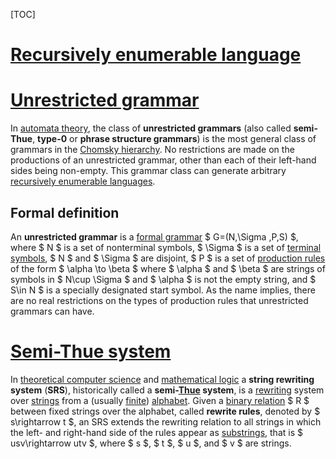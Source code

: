 [TOC]



# [Recursively enumerable language](https://en.wikipedia.org/wiki/Recursively_enumerable_language)



# [Unrestricted grammar](https://en.wikipedia.org/wiki/Unrestricted_grammar)

In [automata theory](https://en.wikipedia.org/wiki/Automata_theory), the class of **unrestricted grammars** (also called **semi-Thue**, **type-0** or **phrase structure grammars**) is the most general class of grammars in the [Chomsky hierarchy](https://en.wikipedia.org/wiki/Chomsky_hierarchy). No restrictions are made on the productions of an unrestricted grammar, other than each of their left-hand sides being non-empty. This grammar class can generate arbitrary [recursively enumerable languages](https://en.wikipedia.org/wiki/Recursively_enumerable_language).

## Formal definition

An **unrestricted grammar** is a [formal grammar](https://en.wikipedia.org/wiki/Formal_grammar) $ G=(N,\Sigma ,P,S) $, where $ N $ is a set of nonterminal symbols, $ \Sigma $ is a set of [terminal symbols](https://en.wikipedia.org/wiki/Terminal_symbol), $ N $ and $ \Sigma $ are disjoint,  $ P $ is a set of [production rules](https://en.wikipedia.org/wiki/Production_(computer_science)) of the form $ \alpha \to \beta $ where $ \alpha $ and $ \beta $ are strings of symbols in $ N\cup \Sigma $ and $ \alpha $ is not the empty string, and $ S\in N $ is a specially designated start symbol. As the name implies, there are no real restrictions on the types of production rules that unrestricted grammars can have.

# [Semi-Thue system](https://en.wikipedia.org/wiki/Semi-Thue_system)

In [theoretical computer science](https://en.wikipedia.org/wiki/Theoretical_computer_science) and [mathematical logic](https://en.wikipedia.org/wiki/Mathematical_logic) a **string rewriting system** (**SRS**), historically called a **semi-[Thue](https://en.wikipedia.org/wiki/Axel_Thue) system**, is a [rewriting](https://en.wikipedia.org/wiki/Rewriting) system over [strings](https://en.wikipedia.org/wiki/String_(computer_science)) from a (usually [finite](https://en.wikipedia.org/wiki/Finite_set)) [alphabet](https://en.wikipedia.org/wiki/Alphabet_(computer_science)). Given a [binary relation](https://en.wikipedia.org/wiki/Binary_relation) $ R $ between fixed strings over the alphabet, called **rewrite rules**, denoted by $ s\rightarrow t $, an SRS extends the rewriting relation to all strings in which the left- and right-hand side of the rules appear as [substrings](https://en.wikipedia.org/wiki/Substring), that is $ usv\rightarrow utv $, where $ s $, $ t $, $ u $, and $ v $ are strings.
